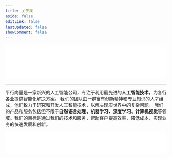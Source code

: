 ```yaml
---
title: 关于我
aside: false
editLink: false
lastUpdated: false
showComment: false
---
```

![头部图](../public/img/svg/about-me-header.svg)

---
平行向量是一家新兴的人工智能公司，专注于利用最先进的**人工智能技术**，为各行各业提供智能化解决方案。
我们的团队由一群富有创新精神和专业知识的人才组成，他们致力于研究和开发人工智能技术，以解决现实世界中的复杂问题。
我们的产品和服务包括但不限于**自然语言处理、机器学习、深度学习、计算机视觉**等领域。我们的目标是通过我们的技术和服务，帮助客户提高效率，降低成本，实现业务的快速发展和创新。

![尾部图](../public/img/svg/about-footer.svg)
